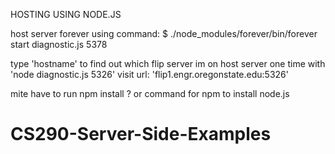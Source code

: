 HOSTING USING NODE.JS

host server forever using command:
$ ./node_modules/forever/bin/forever start diagnostic.js 5378

type 'hostname' to find out which flip server im on
host server one time with 'node diagnostic.js 5326'
visit url: 'flip1.engr.oregonstate.edu:5326'

mite have to run npm install ? or command for npm to install node.js

# CS290-Server-Side-Examples
